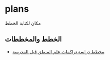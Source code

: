 # plans
مكان لكتابة الخطط
## الخطط والمخططات
 - [مخطط دراسة تراكمات علم المنطق قبل المدرسة](https://github.com/nnko0o/plans/blob/main/Schedule_0206-0209.md)
